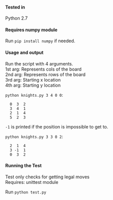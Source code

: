 #### Tested in
Python 2.7

#### Requires numpy module
Run `pip install numpy` if needed.

#### Usage and output
Run the script with 4 arguments.  
1st arg: Represents cols of the board  
2nd arg: Represents rows of the board  
3rd arg: Starting x location  
4th arg: Starting y location

`python knights.py 3 4 0 0`:
```
  0  3  2
  3  4  1
  2  1  4
  5  2  3
```

`-1` is printed if the position is impossible to get to.

`python knights.py 3 3 0 2`:
```
  2  1  4
  3 -1  1
  0  3  2
```

#### Running the Test
Test only checks for getting legal moves  
Requires: unittest module

Run `python test.py`
